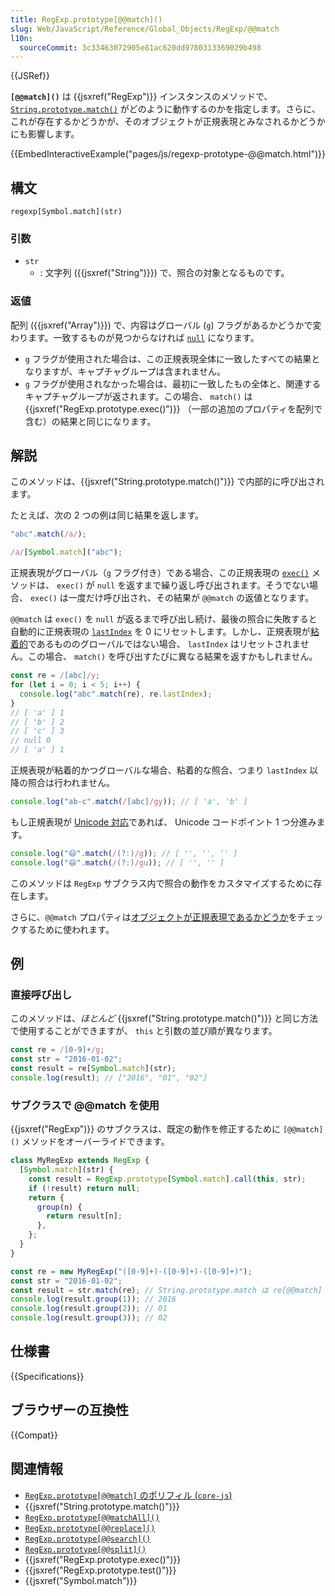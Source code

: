 ```yaml
---
title: RegExp.prototype[@@match]()
slug: Web/JavaScript/Reference/Global_Objects/RegExp/@@match
l10n:
  sourceCommit: 3c33463072905e81ac620dd9780313369029b498
---
```


{{JSRef}}

**`[@@match]()`** は {{jsxref("RegExp")}} インスタンスのメソッドで、 [`String.prototype.match()`](/ja/docs/Web/JavaScript/Reference/Global_Objects/String/match) がどのように動作するのかを指定します。さらに、これが存在するかどうかが、そのオブジェクトが正規表現とみなされるかどうかにも影響します。

{{EmbedInteractiveExample("pages/js/regexp-prototype-@@match.html")}}

## 構文

```js-nolint
regexp[Symbol.match](str)
```

### 引数

- `str`
  - : 文字列 ({{jsxref("String")}}) で、照合の対象となるものです。

### 返値

配列 ({{jsxref("Array")}}) で、内容はグローバル (`g`) フラグがあるかどうかで変わります。一致するものが見つからなければ [`null`](/ja/docs/Web/JavaScript/Reference/Operators/null) になります。

- `g` フラグが使用された場合は、この正規表現全体に一致したすべての結果となりますが、キャプチャグループは含まれません。
- `g` フラグが使用されなかった場合は、最初に一致したもの全体と、関連するキャプチャグループが返されます。この場合、 `match()` は {{jsxref("RegExp.prototype.exec()")}} （一部の追加のプロパティを配列で含む）の結果と同じになります。

## 解説

このメソッドは、{{jsxref("String.prototype.match()")}} で内部的に呼び出されます。

たとえば、次の 2 つの例は同じ結果を返します。

```js
"abc".match(/a/);

/a/[Symbol.match]("abc");
```

正規表現がグローバル（`g` フラグ付き）である場合、この正規表現の [`exec()`](/ja/docs/Web/JavaScript/Reference/Global_Objects/RegExp/exec) メソッドは、 `exec()` が `null` を返すまで繰り返し呼び出されます。そうでない場合、 `exec()` は一度だけ呼び出され、その結果が `@@match` の返値となります。

`@@match` は `exec()` を `null` が返るまで呼び出し続け、最後の照合に失敗すると自動的に正規表現の [`lastIndex`](/ja/docs/Web/JavaScript/Reference/Global_Objects/RegExp/lastIndex) を 0 にリセットします。しかし、正規表現が[粘着的](/ja/docs/Web/JavaScript/Reference/Global_Objects/RegExp/sticky)であるもののグローバルではない場合、 `lastIndex` はリセットされません。この場合、 `match()` を呼び出すたびに異なる結果を返すかもしれません。

```js
const re = /[abc]/y;
for (let i = 0; i < 5; i++) {
  console.log("abc".match(re), re.lastIndex);
}
// [ 'a' ] 1
// [ 'b' ] 2
// [ 'c' ] 3
// null 0
// [ 'a' ] 1
```

正規表現が粘着的かつグローバルな場合、粘着的な照合、つまり `lastIndex` 以降の照合は行われません。

```js
console.log("ab-c".match(/[abc]/gy)); // [ 'a', 'b' ]
```

もし正規表現が [Unicode 対応](/ja/docs/Web/JavaScript/Reference/Global_Objects/RegExp/unicode#unicode_対応モード)であれば、 Unicode コードポイント 1 つ分進みます。

```js
console.log("😄".match(/(?:)/g)); // [ '', '', '' ]
console.log("😄".match(/(?:)/gu)); // [ '', '' ]
```

このメソッドは `RegExp` サブクラス内で照合の動作をカスタマイズするために存在します。

さらに、`@@match` プロパティは[オブジェクトが正規表現であるかどうか](/ja/docs/Web/JavaScript/Reference/Global_Objects/RegExp#正規表現の特殊な扱い)をチェックするために使われます。

## 例

### 直接呼び出し

このメソッドは、_ほとんど_ {{jsxref("String.prototype.match()")}} と同じ方法で使用することができますが、 `this` と引数の並び順が異なります。

```js
const re = /[0-9]+/g;
const str = "2016-01-02";
const result = re[Symbol.match](str);
console.log(result); // ["2016", "01", "02"]
```

### サブクラスで @@match を使用

{{jsxref("RegExp")}} のサブクラスは、既定の動作を修正するために `[@@match]()` メソッドをオーバーライドできます。

```js
class MyRegExp extends RegExp {
  [Symbol.match](str) {
    const result = RegExp.prototype[Symbol.match].call(this, str);
    if (!result) return null;
    return {
      group(n) {
        return result[n];
      },
    };
  }
}

const re = new MyRegExp("([0-9]+)-([0-9]+)-([0-9]+)");
const str = "2016-01-02";
const result = str.match(re); // String.prototype.match は re[@@match] を呼び出す
console.log(result.group(1)); // 2016
console.log(result.group(2)); // 01
console.log(result.group(3)); // 02
```

## 仕様書

{{Specifications}}

## ブラウザーの互換性

{{Compat}}

## 関連情報

- [`RegExp.prototype[@@match]` のポリフィル (`core-js`)](https://github.com/zloirock/core-js#ecmascript-string-and-regexp)
- {{jsxref("String.prototype.match()")}}
- [`RegExp.prototype[@@matchAll]()`](/ja/docs/Web/JavaScript/Reference/Global_Objects/RegExp/@@matchAll)
- [`RegExp.prototype[@@replace]()`](/ja/docs/Web/JavaScript/Reference/Global_Objects/RegExp/@@replace)
- [`RegExp.prototype[@@search]()`](/ja/docs/Web/JavaScript/Reference/Global_Objects/RegExp/@@search)
- [`RegExp.prototype[@@split]()`](/ja/docs/Web/JavaScript/Reference/Global_Objects/RegExp/@@split)
- {{jsxref("RegExp.prototype.exec()")}}
- {{jsxref("RegExp.prototype.test()")}}
- {{jsxref("Symbol.match")}}
